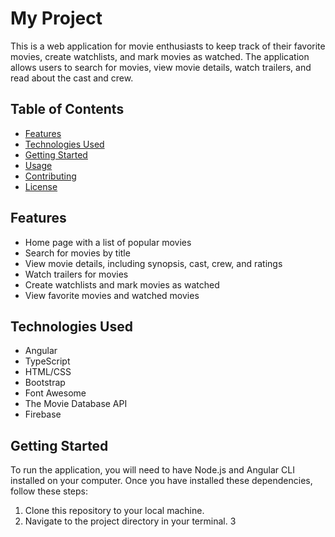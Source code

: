 # My Project

This is a web application for movie enthusiasts to keep track of their favorite movies, create watchlists, and mark movies as watched. The application allows users to search for movies, view movie details, watch trailers, and read about the cast and crew.

## Table of Contents

- [Features](#features)
- [Technologies Used](#technologies-used)
- [Getting Started](#getting-started)
- [Usage](#usage)
- [Contributing](#contributing)
- [License](#license)

## Features

- Home page with a list of popular movies
- Search for movies by title
- View movie details, including synopsis, cast, crew, and ratings
- Watch trailers for movies
- Create watchlists and mark movies as watched
- View favorite movies and watched movies

## Technologies Used

- Angular
- TypeScript
- HTML/CSS
- Bootstrap
- Font Awesome
- The Movie Database API
- Firebase

## Getting Started

To run the application, you will need to have Node.js and Angular CLI installed on your computer. Once you have installed these dependencies, follow these steps:

1. Clone this repository to your local machine.
2. Navigate to the project directory in your terminal.
3
